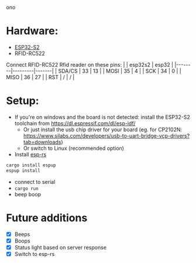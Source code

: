 ono

# Hardware:

- [ESP32-S2](https://web.archive.org/web/20241012003116/https://docs.espressif.com/projects/esp-idf/en/latest/esp32s2/hw-reference/esp32s2/user-guide-saola-1-v1.2.html)
- RFID-RC522

Connect RFID-RC522 Rfid reader on these pins:
|        | esp32s2 | esp32 |
|--------|---------|-------|
| SDA/CS |      33 |    13 |
| MOSI   |      35 |     4 |
| SCK    |      34 |     0 |
| MISO   |      36 |    27 |
| RST    |       / |     / |

# Setup:

- If you're on windows and the board is not detected: install the ESP32-S2 toolchain from https://dl.espressif.com/dl/esp-idf/
  - Or just install the usb chip driver for your board (eg. for CP2102N: https://www.silabs.com/developers/usb-to-uart-bridge-vcp-drivers?tab=downloads)
  - Or switch to Linux (recommended option)
- Install [esp-rs](https://docs.espressif.com/projects/rust/book/installation/riscv-and-xtensa.html)
```sh
cargo install espup
espup install
```
- connect to serial
- `cargo run`
- beep boop

# Future additions

- [x] Beeps
- [x] Boops
- [x] Status light based on server response
- [x] Switch to esp-rs
